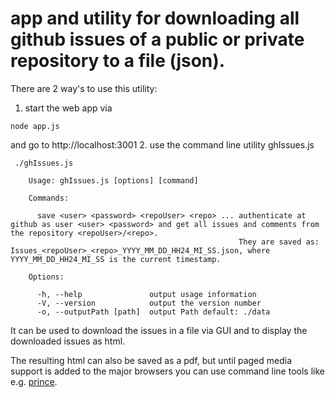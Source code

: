 
# app and utility for downloading all github issues of a public or private repository to a file (json).
There are 2 way's to use this utility:
1. start the web app via

```
node app.js
```

and go to http://localhost:3001
2. use the command line utility ghIssues.js

```
 ./ghIssues.js

    Usage: ghIssues.js [options] [command]

    Commands:

      save <user> <password> <repoUser> <repo> ... authenticate at github as user <user> <password> and get all issues and comments from the repository <repoUser>/<repo>.
                                                   They are saved as: Issues_<repoUser>_<repo>_YYYY_MM_DD_HH24_MI_SS.json, where YYYY_MM_DD_HH24_MI_SS is the current timestamp.

    Options:

      -h, --help               output usage information
      -V, --version            output the version number
      -o, --outputPath [path]  output Path default: ./data

```

It can be used to download the issues in a file via GUI and to display the downloaded issues as html.

The resulting html can also be saved as a pdf, but until paged media support is added to the major browsers you can use command line tools like e.g. [prince](http://www.princexml.com).


